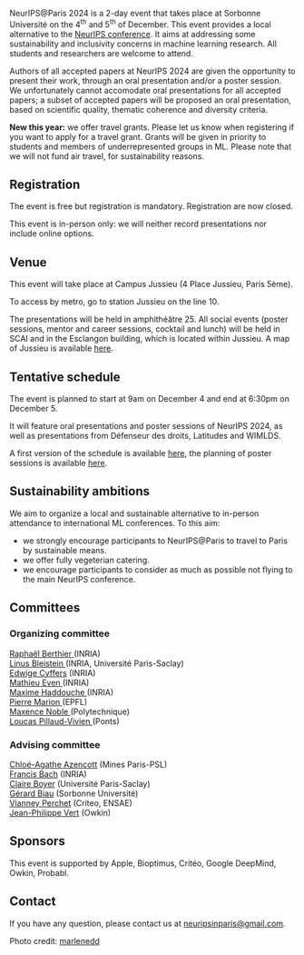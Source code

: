 NeurIPS@Paris 2024 is a 2-day event that takes place at Sorbonne Université on the 4<sup>th</sup> and 5<sup>th</sup> of December. This event provides a local alternative to the <a href="https://nips.cc/">NeurIPS conference</a>. It aims at addressing some sustainability and inclusivity concerns in machine learning research. All students and researchers are welcome to attend.

Authors of all accepted papers at NeurIPS 2024 are given the opportunity to present their work, through an oral presentation and/or a poster session. We unfortunately cannot accomodate oral presentations for all accepted papers; a subset of accepted papers will be proposed an oral presentation, based on scientific quality, thematic coherence and diversity criteria.

**New this year:** we offer travel grants. Please let us know when registering if you want to apply for a travel grant. Grants will be given in priority to students and members of underrepresented groups in ML. Please note that we will not fund air travel, for sustainability reasons.

## Registration

The event is free but registration is mandatory. Registration are now closed.

This event is in-person only: we will neither record presentations nor include online options.

## Venue

This event will take place at Campus Jussieu (4 Place Jussieu, Paris 5ème).

To access by metro, go to station Jussieu on the line 10.

The presentations will be held in amphithéâtre 25. All social events (poster sessions, mentor and career sessions, cocktail and lunch) will be held in SCAI and in the Esclangon building, which is located within Jussieu. A map of Jussieu is available <a href="docs/assets/plan_neurips2022v2.jpg"> here</a>.

<!--![map](/docs/assets/plan_neurips2022v2.jpg)-->


## Tentative schedule

The event is planned to start at 9am on December 4 and end at 6:30pm on December 5.

It will feature oral presentations and poster sessions of NeurIPS 2024, as well as presentations from Défenseur des droits, Latitudes and WIMLDS.

A first version of the schedule is available <a href="docs/assets/Schedule_2024.pdf"> here</a>, the planning of poster sessions is available <a href="docs/assets/planning_posters_2024.pdf"> here</a>.

<!-- 
A detailled list of papers for each session is available <a href="https://docs.google.com/spreadsheets/d/1P2YXaZvnIpC-IPtCHzFnFlMV5IMj5CZYEmo-ImpG_5A/edit?usp=sharing">here</a>. 

### Day 1 : 04.12.2024

| **Time** | **Place** | **Description** |
| -----| ----------- |
| 13:00 - 13:15 | Amphi 25 (Jussieu) |  Introduction Speech |
| 13:15 - 14:45 | Amphi 25 (Jussieu) | Session 1: Theoretical Deep Learning and Optimization |
| 14:45 - 15:15 | Amphi 25 (Jussieu) | Coffee Break |
| 15:15 - 16:45 | Amphi 25 (Jussieu) | Session 2: Theoretical ML and Optimal Transport |
| 16:45 - 18:00 | SCAI (Jussieu) | Poster Session |
| 18:00 - 19:00 | SCAI (Jussieu) | Cocktail |

### Day 2 : 05.12.2024

| **Time** | **Place** | **Description** |
| -----| ----------- |
| 09:15 - 10:45 | Amphi 25 (Jussieu) | Session 3: Applied ML |
| 10:45 - 11:15 | Amphi 25 (Jussieu) | Coffee break |
| 11:15 - 11:30 | Amphi 25 (Jussieu) | WIMLDS Guest Session |
| 11:30 - 12:45 | Amphi 25 (Jussieu) | Session 4: Bandits, RL and Physics-Informed ML |
| 12:45 - 14:00 | SCAI (Jussieu) | Lunch (_provided_) |
| 14:00 - 15:15 | SCAI (Jussieu) | Poster Session |
| 15:00 - 16:00 | SCAI (Jussieu) | Mentoring | -->

## Sustainability ambitions

We aim to organize a local and sustainable alternative to in-person attendance to international ML conferences. To this aim:

- we strongly encourage participants to NeurIPS@Paris to travel to Paris by sustainable means.
- we offer fully vegeterian catering.
- we encourage participants to consider as much as possible not flying to the main NeurIPS conference.


## Committees

### Organizing committee

<a href="https://raphael-berthier.github.io/"> Raphaël Berthier </a> (INRIA) <br>
<a href="https://linusbleistein.com/"> Linus Bleistein </a> (INRIA, Université Paris-Saclay) <br>
[Edwige Cyffers](http://perso.ens-lyon.fr/edwige.cyffers/) (INRIA) <br>
<a href="https://mathieueven.netlify.app/"> Mathieu Even </a> (INRIA) <br>
<a href="https://maximehaddouche.github.io/"> Maxime Haddouche </a> (INRIA) <br>
<a href="https://pierremarion23.github.io/"> Pierre Marion </a> (EPFL) <br>
<a href="https://maxencenoble.github.io/"> Maxence Noble </a> (Polytechnique) <br>
<a href="https://loucaspillaudvivien.io/"> Loucas Pillaud-Vivien </a> (Ponts) <br>

### Advising committee

[Chloé-Agathe Azencott](https://cazencott.info/) (Mines Paris-PSL) <br>
[Francis Bach](https://www.di.ens.fr/~fbach/) (INRIA) <br>
[Claire Boyer](https://www.imo.universite-paris-saclay.fr/~claire.boyer/) (Université Paris-Saclay) <br>
[Gérard Biau](https://perso.lpsm.paris/~biau/) (Sorbonne Université)<br>
[Vianney Perchet](https://vianney.ai/) (Criteo, ENSAE) <br>
[Jean-Philippe Vert](https://members.cbio.mines-paristech.fr/~jvert/) (Owkin) <br>

## Sponsors

This event is supported by Apple, Bioptimus, Critéo, Google DeepMind, Owkin, Probabl.

## Contact

If you have any question, please contact us at [neuripsinparis@gmail.com](mailto:neuripsinparis@gmail.com).


Photo credit: [marlenedd](https://www.flickr.com/photos/24241643@N00/49478118648)
